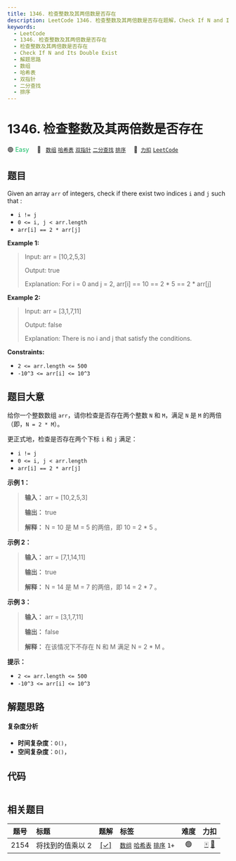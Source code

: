 ```yaml
---
title: 1346. 检查整数及其两倍数是否存在
description: LeetCode 1346. 检查整数及其两倍数是否存在题解，Check If N and Its Double Exist，包含解题思路、复杂度分析以及完整的 JavaScript 代码实现。
keywords:
  - LeetCode
  - 1346. 检查整数及其两倍数是否存在
  - 检查整数及其两倍数是否存在
  - Check If N and Its Double Exist
  - 解题思路
  - 数组
  - 哈希表
  - 双指针
  - 二分查找
  - 排序
---
```


# 1346. 检查整数及其两倍数是否存在

🟢 <font color=#15bd66>Easy</font>&emsp; 🔖&ensp; [`数组`](/tag/array.md) [`哈希表`](/tag/hash-table.md) [`双指针`](/tag/two-pointers.md) [`二分查找`](/tag/binary-search.md) [`排序`](/tag/sorting.md)&emsp; 🔗&ensp;[`力扣`](https://leetcode.cn/problems/check-if-n-and-its-double-exist) [`LeetCode`](https://leetcode.com/problems/check-if-n-and-its-double-exist)

## 题目

Given an array `arr` of integers, check if there exist two indices `i` and `j`
such that :

  * `i != j`
  * `0 <= i, j < arr.length`
  * `arr[i] == 2 * arr[j]`



**Example 1:**

> Input: arr = [10,2,5,3]
> 
> Output: true
> 
> Explanation: For i = 0 and j = 2, arr[i] == 10 == 2 * 5 == 2 * arr[j]

**Example 2:**

> Input: arr = [3,1,7,11]
> 
> Output: false
> 
> Explanation: There is no i and j that satisfy the conditions.

**Constraints:**

  * `2 <= arr.length <= 500`
  * `-10^3 <= arr[i] <= 10^3`


## 题目大意

给你一个整数数组 `arr`，请你检查是否存在两个整数 `N` 和 `M`，满足 `N` 是 `M` 的两倍（即，`N = 2 * M`）。

更正式地，检查是否存在两个下标 `i` 和 `j` 满足：

  * `i != j`
  * `0 <= i, j < arr.length`
  * `arr[i] == 2 * arr[j]`



**示例 1：**

> 
> 
> 
> 
> 
> **输入：** arr = [10,2,5,3]
> 
> **输出：** true
> 
> **解释：** N = 10 是 M = 5 的两倍，即 10 = 2 * 5 。
> 
> 

**示例 2：**

> 
> 
> 
> 
> 
> **输入：** arr = [7,1,14,11]
> 
> **输出：** true
> 
> **解释：** N = 14 是 M = 7 的两倍，即 14 = 2 * 7 。
> 
> 

**示例 3：**

> 
> 
> 
> 
> 
> **输入：** arr = [3,1,7,11]
> 
> **输出：** false
> 
> **解释：** 在该情况下不存在 N 和 M 满足 N = 2 * M 。
> 
> 



**提示：**

  * `2 <= arr.length <= 500`
  * `-10^3 <= arr[i] <= 10^3`


## 解题思路

#### 复杂度分析

- **时间复杂度**：`O()`，
- **空间复杂度**：`O()`，

## 代码

```javascript

```

## 相关题目

<!-- prettier-ignore -->
| 题号 | 标题 | 题解 | 标签 | 难度 | 力扣 |
| :------: | :------ | :------: | :------ | :------: | :------: |
| 2154 | 将找到的值乘以 2 | [[✓]](/problem/2154.md) |  [`数组`](/tag/array.md) [`哈希表`](/tag/hash-table.md) [`排序`](/tag/sorting.md) `1+` | 🟢 | [🀄️](https://leetcode.cn/problems/keep-multiplying-found-values-by-two) [🔗](https://leetcode.com/problems/keep-multiplying-found-values-by-two) |